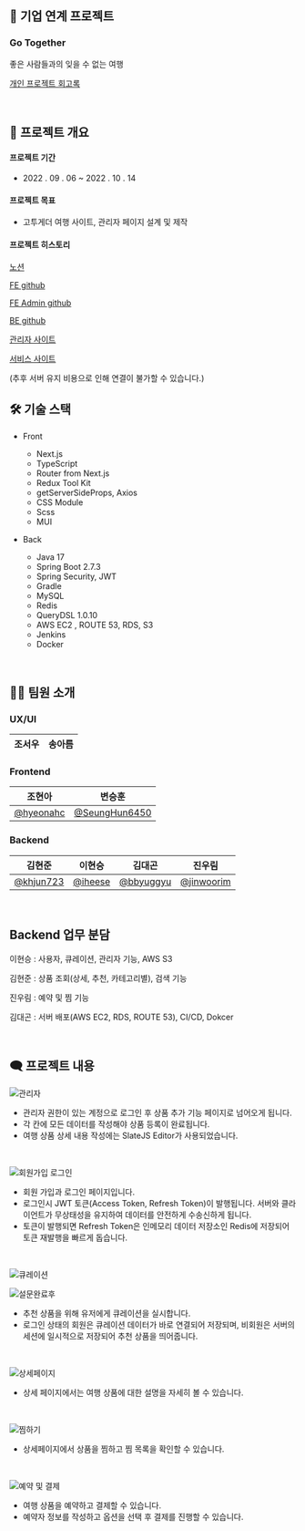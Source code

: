 
## 🤝 기업 연계 프로젝트
### Go Together
좋은 사람들과의 잊을 수 없는 여행

<a href="https://iheese.github.io/project/2022/10/20/gotogether/">개인 프로젝트 회고록</a>

<br>

## 📌 프로젝트 개요
#### 프로젝트 기간
- 2022 . 09 . 06 ~ 2022 . 10 . 14

#### 프로젝트 목표
- 고투게더 여행 사이트, 관리자 페이지 설계 및 제작

#### 프로젝트 히스토리
<a href="https://www.notion.so/BE-FE2-UXUI3-_5-68fbfff1ac584f1485272b1d2a372763
">노션</a>

<a href="https://github.com/gotogether-s/gotogether-s
">FE github</a>

<a href="https://github.com/gotogether-s/gotogether-s-admin
">FE Admin github</a>

<a href="https://github.com/gotogether-s/gotogether-s-BE
">BE github</a>

<a href="https://gotogether-s-admin.vercel.app/signin">관리자 사이트</a>

<a href="https://gotogether-s.vercel.app">서비스 사이트</a>

(추후 서버 유지 비용으로 인해 연결이 불가할 수 있습니다.)

## 🛠 기술 스택

- Front
    - Next.js
    - TypeScript
    - Router from Next.js
    - Redux Tool Kit 
    - getServerSideProps, Axios
    - CSS Module
    - Scss
    - MUI

- Back
    - Java 17
    - Spring Boot 2.7.3
    - Spring Security, JWT
    - Gradle
    - MySQL
    - Redis
    - QueryDSL 1.0.10
    - AWS EC2 , ROUTE 53, RDS, S3
    - Jenkins
    - Docker

<br>

## 🙋🏻 팀원 소개

### UX/UI

| 조서우  | 송아름 |
|--------|-------|

### Frontend

| 조현아                                    | 변승훈                                             |
|----------------------------------------|-------------------------------------------------|
| [@hyeonahc](https://github.com/hyeonahc) | [@SeungHun6450](https://github.com/SeungHun6450) |

### Backend

| 김현준                                    | 이현승                                       | 김대곤                                           | 진우림                        |                                
|------------------------------------------|-------------------------------------------- |-----------------------------------------------|--------------------------------| 
| [@khjun723](https://github.com/khjun723) | [@iheese](https://github.com/iheese) | [@bbyuggyu](https://github.com/bbyuggyu) | [@jinwoorim](https://github.com/jinwoorim) | 

<br>

## Backend 업무 분담

이현승 : 사용자, 큐레이션, 관리자 기능, AWS S3

김현준 : 상품 조회(상세, 추천, 카테고리별), 검색 기능

진우림 : 예약 및 찜 기능

김대곤 : 서버 배포(AWS EC2, RDS, ROUTE 53), CI/CD, Dokcer

<br>

## :left_speech_bubble: 프로젝트 내용

![관리자](https://user-images.githubusercontent.com/88040158/196174137-105870cc-1243-4dbc-be4c-9160fd96e082.png)

- 관리자 권한이 있는 계정으로 로그인 후 상품 추가 기능 페이지로 넘어오게 됩니다. 
- 각 칸에 모든 데이터를 작성해야 상품 등록이 완료됩니다.
- 여행 상품 상세 내용 작성에는 SlateJS Editor가 사용되었습니다.

<br>

![회원가입 로그인](https://user-images.githubusercontent.com/88040158/196174165-85164c74-507f-44fe-9ef6-523ab760401a.png)

- 회원 가입과 로그인 페이지입니다.
- 로그인시 JWT 토큰(Access Token, Refresh Token)이 발행됩니다. 서버와 클라이언트가 무상태성을 유지하여 데이터를 안전하게 수송신하게 됩니다.
- 토큰이 발행되면 Refresh Token은 인메모리 데이터 저장소인 Redis에 저장되어 토큰 재발행을 빠르게 돕습니다.

<br>

![큐레이션](https://user-images.githubusercontent.com/88040158/196174161-01cf757c-168b-4aec-839f-8ef5e37d630e.png)

![설문완료후](https://user-images.githubusercontent.com/88040158/196174152-81ca783d-5f22-4143-8f67-3e998b3e36cb.png)

- 추천 상품을 위해 유저에게 큐레이션을 실시합니다.
- 로그인 상태의 회원은 큐레이션 데이터가 바로 연결되어 저장되며, 비회원은 서버의 세션에 일시적으로 저장되어 추천 상품을 띄어줍니다. 

<br>

![상세페이지](https://user-images.githubusercontent.com/88040158/196174145-f0f1f57d-d8dd-49c0-894a-d389ab6d147a.png)

- 상세 페이지에서는 여행 상품에 대한 설명을 자세히 볼 수 있습니다.

<br>

![찜하기](https://user-images.githubusercontent.com/88040158/196174159-902cd099-078c-43aa-b160-a2e7e9267e55.png)

- 상세페이지에서 상품을 찜하고 찜 목록을 확인할 수 있습니다. 

<br>

![예약 및 결제](https://user-images.githubusercontent.com/88040158/196174155-ff770ea3-6ea2-4922-9437-07127ce0ae04.png)

- 여행 상품을 예약하고 결제할 수 있습니다.
- 예약자 정보를 작성하고 옵션을 선택 후 결제를 진행할 수 있습니다. 

